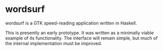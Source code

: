 # wordsurf

wordsurf is a GTK speed-reading application written in Haskell.

This is presently an early prototype. It was written as a minimally viable
example of its functionality. The interface will remain simple, but much of the
internal implementation must be improved.

